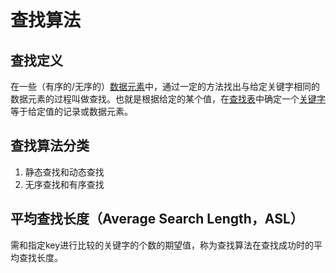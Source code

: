 # 查找算法

## 查找定义

在一些（有序的/无序的）[数据元素](https://baike.baidu.com/item/数据元素/715313)中，通过一定的方法找出与给定关键字相同的数据元素的过程叫做查找。也就是根据给定的某个值，在[查找表](https://baike.baidu.com/item/查找表/2968924)中确定一个[关键字](https://baike.baidu.com/item/关键字/7105697)等于给定值的记录或数据元素。

## 查找算法分类

1. 静态查找和动态查找
2. 无序查找和有序查找

## 平均查找长度（Average Search Length，ASL）

需和指定key进行比较的关键字的个数的期望值，称为查找算法在查找成功时的平均查找长度。